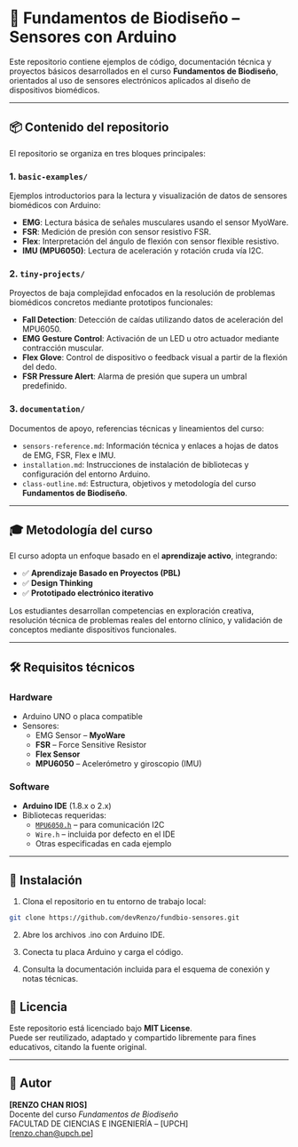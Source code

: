 # 🧬 Fundamentos de Biodiseño – Sensores con Arduino

Este repositorio contiene ejemplos de código, documentación técnica y proyectos básicos desarrollados en el curso **Fundamentos de Biodiseño**, orientados al uso de sensores electrónicos aplicados al diseño de dispositivos biomédicos.

---

## 📦 Contenido del repositorio

El repositorio se organiza en tres bloques principales:

### 1. `basic-examples/`
Ejemplos introductorios para la lectura y visualización de datos de sensores biomédicos con Arduino:

- **EMG**: Lectura básica de señales musculares usando el sensor MyoWare.
- **FSR**: Medición de presión con sensor resistivo FSR.
- **Flex**: Interpretación del ángulo de flexión con sensor flexible resistivo.
- **IMU (MPU6050)**: Lectura de aceleración y rotación cruda vía I2C.

### 2. `tiny-projects/`
Proyectos de baja complejidad enfocados en la resolución de problemas biomédicos concretos mediante prototipos funcionales:

- **Fall Detection**: Detección de caídas utilizando datos de aceleración del MPU6050.
- **EMG Gesture Control**: Activación de un LED u otro actuador mediante contracción muscular.
- **Flex Glove**: Control de dispositivo o feedback visual a partir de la flexión del dedo.
- **FSR Pressure Alert**: Alarma de presión que supera un umbral predefinido.

### 3. `documentation/`
Documentos de apoyo, referencias técnicas y lineamientos del curso:

- `sensors-reference.md`: Información técnica y enlaces a hojas de datos de EMG, FSR, Flex e IMU.
- `installation.md`: Instrucciones de instalación de bibliotecas y configuración del entorno Arduino.
- `class-outline.md`: Estructura, objetivos y metodología del curso **Fundamentos de Biodiseño**.

---

## 🎓 Metodología del curso

El curso adopta un enfoque basado en el **aprendizaje activo**, integrando:

- ✅ **Aprendizaje Basado en Proyectos (PBL)**
- ✅ **Design Thinking**
- ✅ **Prototipado electrónico iterativo**

Los estudiantes desarrollan competencias en exploración creativa, resolución técnica de problemas reales del entorno clínico, y validación de conceptos mediante dispositivos funcionales.

---

## 🛠️ Requisitos técnicos

### Hardware
- Arduino UNO o placa compatible
- Sensores:
  - EMG Sensor – **MyoWare**
  - **FSR** – Force Sensitive Resistor
  - **Flex Sensor**
  - **MPU6050** – Acelerómetro y giroscopio (IMU)

### Software
- **Arduino IDE** (1.8.x o 2.x)
- Bibliotecas requeridas:
  - [`MPU6050.h`](https://github.com/jrowberg/i2cdevlib) – para comunicación I2C
  - `Wire.h` – incluida por defecto en el IDE
  - Otras especificadas en cada ejemplo

---

## 🚀 Instalación

1. Clona el repositorio en tu entorno de trabajo local:

```bash
git clone https://github.com/devRenzo/fundbio-sensores.git
```
   
2. Abre los archivos .ino con Arduino IDE.

3. Conecta tu placa Arduino y carga el código.

4. Consulta la documentación incluida para el esquema de conexión y notas técnicas.

## 📜 Licencia

Este repositorio está licenciado bajo **MIT License**.  
Puede ser reutilizado, adaptado y compartido libremente para fines educativos, citando la fuente original.

---


## 👤 Autor

**[RENZO CHAN RIOS]**  
Docente del curso *Fundamentos de Biodiseño*  
FACULTAD DE CIENCIAS E INGENIERÍA – [UPCH]  
[renzo.chan@upch.pe]
